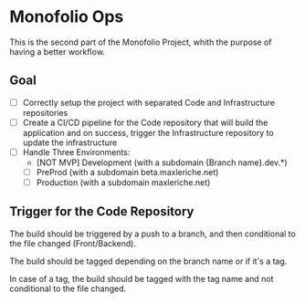 # Monofolio Ops

This is the second part of the Monofolio Project, whith the purpose of having a better workflow.

## Goal

- [ ] Correctly setup the project with separated Code and Infrastructure repositories
- [ ] Create a CI/CD pipeline for the Code repository that will build the application and on success, trigger the Infrastructure repository to update the infrastructure
- [ ] Handle Three Environments:
  - [NOT MVP] Development (with a subdomain {Branch name}.dev.\*)
  - [ ] PreProd (with a subdomain beta.maxleriche.net)
  - [ ] Production (with a subdomain maxleriche.net)

## Trigger for the Code Repository

The build should be triggered by a push to a branch, and then conditional to the file changed (Front/Backend).

The build should be tagged depending on the branch name or if it's a tag.

In case of a tag, the build should be tagged with the tag name and not conditional to the file changed.